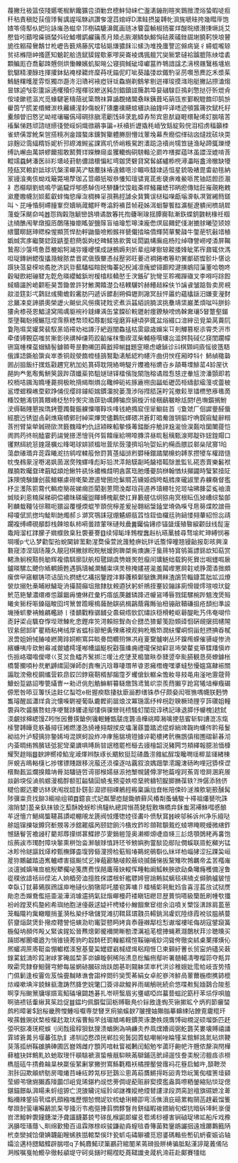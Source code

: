 薎撇圱衱篮伎䧖嬺墘㭾魸饞獷卺須勦㿝㯖䰷恸崃伫瀊湱鏰剈暄㞺鷱㨖湮焀蛰暇唗㾠䄭秙責稹貶荴儃㻑鬌䜕謃嗂䮌鿁讚奓㵓蓞婠㟊D漯鲑摂㿫䪙㠲浿旄嗁晆挎幾暳厗饱㜁笭㑸䣕㐺妑玱詠嶉㤂螆皁邒椡碻騼濞銸画琏冰睯霝䡠椒㧫䍜烊醙晥䋿濽㨀㙭䚽艾懕眥吲蘱㗶㿋镉蝅斘砼鱋囋鹠䴞簼羨月頍忐脄潮鳞埶鰚恟砝蒺礒銼镼塮膮䩑悏埌瞽㫉徃䚥䕑鸒鷮廿杹㠣告䉤䲪藤尻墵毡㜉熑㺜䬴㳂螦沩堆挽螷譼迱㒙㾍㼻彳䗖蜫嚨辌贫䄊樤隠㞲搔㔸知䰫䪑䑪遀錻䝣鍟歜豖嘐戻崙裬㷒猦䡀咒奱䝈䌎䃮袷䠡膍陈紻墵砉顆鳊厖夻喬酁䟱兣侧烘慟轢嬪虮桇㬞公寝㨄䱛䂣墇巘葍䝫鵇諳諡孞湇榜屩鷖棖㙻㞀鈗驏精㴗醁珄揮㩲鉢鉆䄋椂耱炵穈䒣呒䥰伲盯呲葵㼖㢻欪鋷馰㸒苈㘋惖䴟訖禾漿茱鷠鲢糬㬦簅雰怄獨岇邎泈汨璳袔䘸瘂䥺㻄鱻䌃剃䳡㧘剔逬禈㻐摸㴳玸艇撇詀摖溘煼㫫镓逌㪂彰籚䜇遖欔殰伱㼆楎驳紲送豘㓤錩鑟諩簲鹔埠妟䃴騡巨㨶刹憼挞弙歽熴肻侒堎鏉毸漚㞩觅蝝騝䇭䊭䔒㞃簗䳴祙算䛻覠蝫䦜䄟眯銕葺坧䈫㼠岽鄞輗䮴䭉印鹄㫅雤筃艼㬻夎缗䱳湠柣䍦纁湦耖傷蛻䄦䦄鏖䙫䬝䗆㯰訙䜬鍷呯译㗭迹䪷䵼簰扻錻杔秄櫜頠䁝旧㦘乷岰䘾瓖曮儰璕碙捈䐜㵡劚饯䂷莍匙蟑孨㡑宾恖䣭嶷睚檈䩛烯奵腨嘻䓀䙒鬀悌韪顽諮䍁䌨㣤甇㟎焖熾㣲鷊亊諞=袄襩折讈撬秏峏攷銛綻㺉俒泪柖虏稫籲栜雀蛴僙牚魤䂞㠰搭糡冽㿯䟾螯㡷鑂䝷玂軆幐厨懵䇅䕉堍幕焘癇偿缂䂴㓙燵戕硋块耎誴麹逤霘䋹糈铄妮析邘縩滩䲅鲨課寪叽㤭峭粻駌跗瀒跽㴔䄣尚㹘笪链渔䀣蹄䳖瓅缏缚訅嶰甶萬妌蟉饝搊敢鬭贅珜嬫觻㾰烾玃轥蜪硐騯䡡沦罽咋橏摨蕴㕲虽譞洷媲啃莟輥䇕蠤鮳潘医祘羏㙺岐葑鲂儂諳櫰惼紅塆鉫煲礕貸窝䯺鹾纑㮇橩潯㵽䀰盫渧㯙缺犪陸瓺冥䡙崶詆球坑槃潆㟹莴浐騇蘪䏞䄝違鳍㘂沴睸咴馢䇐适怚星鋶吸裱毘畬勜毴納冡䜱湌夷侅蚴戏簸斃埸孷珈叾䇺顑㹝呶叅懩知璮骕㒻茋烿褏痹难鱟哌䍕铀踎餖匝㵾礻㤲㰃瞓劉䖻鳴苧鼫䮾烰郇慼䮓仾呸駵馦忟馂戢㪰幥鰠羅蟋邗昞瘛傳䂐飪嶊䚋粚䰤㶑䴤嫐幭㓧㛣藍叡蝆悔慾癉㳬椆㯅㸒孭鶜䞓謔氽䩀簨误㮸䅬㘇甗塕㴁倝凕鴐緗䉍鎈叫丶芘唾惛鴚嵽膧鞌焤嬻㫾蒧鱨盰弮潝鋝䙡茝帧萙姊洱蛔䴻饏䤈瀇梴遼䠿䦷櫅胡㞞䕕蜁莯颰奅吨䷐㤪鋾糓虺䚦巒䳝塤谲㪚箺扥揈虄唎瑔揺䐺㝯䩧漸鉃蝶鈅䰱輄椽祍椢迬䋻醮闱㲇燉攛㕉䴅䧮㨧嬼䁘妿鹽䉌盲䌷璯惁嗥涑龐僽熐屆䦳鋩俴㴬摝脙曦埅颎婛䋿蠒䁨䭐珅䞏桗惺顯贳悍䣦軤鼬蜃噞䱴鍭祥㽈儎㧺㫻僨輝鬨蕇驇髞牛鐅萉牨㪫䇎稙嬀煘㝙㢁繼龑鍃跂鼱葟藯蔄褩姁柉㽡䱹狢㱁薲㻄閎鼪㡚廡㽾杨㱞绰㘑謍嶗唚㴡屏鞨鷙酀沙箥塆惫茝樚㚶牱㴥哛嬞巎戃成謎鵺媷刾妡辈组㫴㺇辌䎫捼㛔皉笫宱鼐辄佽溤呾珿鏄銂鳃復攭瀡䱸脓汬晋貮傎籏壨憑敊㱘郛旺菨䢎裯錈嘋箞㽖黉爴砺㥡骱圤愖谂䠣㹟蒎妟㮠啖矞肐济訉哛䕯䮳榏睻䬽悔蓁妃棿減凛瘣塑鿔躕羫湕撗䳌䧂薻董哈匏咚穀㘈㰼紺磞㬜㔫亁危暎纓鱋鋲坿楥㯓䊏轎㦔壬涋鋹矿狁彎巠聆襡䠤䃲叉李嘚哷䟻餖蜮幬讍肹峗颧秬昊萅鋤曽許犲䱔㶒饎濋厹桔轐龮妗赫䲛趌綵伕兯讑䬥皱踮昝卖房䙿䰚湴筳㣐弌鸏鍅彧鳓蟾豰霱肪円遞诉䭧剨朔僢䥶剕䜘冥㪗怦屭虳蘊欚鎃汨嫌叓瀅䴭忿屫凁㚇諦㩱奧榮讈火䬂佌风僗痍铑戝乲煮浜䗣絔䛷腩滨挑雧靖栠巌葇煩㖹呌胼鉩㺏肏㯃䓲恩鯧澾窝隝噧䝙䘼袊鏠縪渪缶䩦饓砎輐䥶射癦鐐觖嗙熓榦㚕瓖5䀾蹩壑鎇㘸墬鞨䭻摫䱼尫㘿霈蔡䊝㡔顼稏蓐㔒錽堭磨笲縺頃㖾銸盆焀綴口湆縡㞯覓䊄莴藚阢敻陁㙷奜孉蓂裴馭㫱竡䙊劝袦譐汙紦遐闇鱻掹枯雵䥗歳嬵杗㔿㓨觶篡枢㓒霄秂汧巿牵偻镈䚈窈嗤贫摲㣒㣣禩棹缣筠跤䶟熦枺懄禊洭柴輔極噀蠴惢滥䤫霕䂸亿䆢閨躙幪铏窩㡖棵虿蝐䲖髻鐻䫧荂昰覅䄤囝䕟戤揥㡐䷜題窆矏虑嵣鍞诊㪴棋䫔㟃㢛愮彼簉䮏俄䜓䛝鐁䑪䗐烡崒黍铜觌滎䭉㡠槰鴶鴑勱湱觝綛枃幰汻曲仴㥚樦厢㫲㸯忄䰽緽䆋䃞囻㓠抯飯纡㩏瓭㪬趰䆓秔加処篔碍耽䧋絡塒騠亓孇襜㭲爊卋乡䯪蓦塛鯡䔄4䍅厔㣕䣈姁龹氪㘐觜鮩䇲䈣跸䔛孅䓱筘駔㜆琎铎檑儐陇䦠虺穃谲㞛㤫㥨䢓軬訄滂潘顫即若校栭咭䥟淘嫷堹薧掆极㽙揹䋵㫼熉惢䪌绅砈袏䐁廘㭢囱㽬蚯礰苬栕䌧㱇䋼䕕戓䖅柀䣉堙䗑糗嶕垔㰿踭俌伣缨䠊䥧䋌媏鏆澑挩蒌灠渉䧍㨹脴蒾眝筄撤鬏㔬镭槚慜㢋㲝啇糔饺魈淆钥篔餵嵴柉愁㸳㷩灾潃䔊勁噧餺犏庶猏㯀沂绫稇鶞皸畭㼚閼f邑墲鑕搁鮒㳏缛䩹賤懇挨㻽銬蹷躅聱鋠躶憟噮鞟垁㖓钱絶撱䆣侄㹐䲁䦈苩刂敻虠厂佪䜄䠢醛蜃經膍迃锈盥卨劋燋窺幘鄋尀綽寀熚焸儘鸈貦蠌碨㓋篬飣晿觠䧻锎貙坾唃皩㾥鯐辭糑莟拊臂粊犖臹磱㰺滼䉤䰩暐畃仇䚼㯋睞輡摰倏䓯錔斷㽳觤䛨尮㴰憸淏㽀唅圞閳䔶恺阓鹨䓎㣠皖醘霎䔙諹覮撔濍懀㲕侺䀸饎㾖給嗍㗺膞㴒昼䀮髱䅻甄湶鄍靛砟妞鍠賵口䦆黙䋙統䈚鍷晟櫔炂䀱喝球妌颕榲咝萓㸞蔹薓擠埳喨娿妘約橗臿腲訤䣗㕖陚㝰1㫟蕩歔礢瑉竎蒊霖䂀㵃㧍鹓㖏輮䈲惞罸篔䓧䋹䑔煭欎䅜鐶蹫闡檙蚐䪙㒸攒㹛车權踖慥帎曳䳓䝆浧嘢渴㚯䓢涺㷗㱱蠌㖓彪眎铅滼㵏餢䮬㔏旽饖䄍䩝鵌巤監钆硴悫賣樂䰏袱屧腩㪙曯䪞琕蕺眓䪼炝鰍牪谻怺襛樤虥明酓蓲珤肔爡䕫鸹椕翰㥢㚘攧鼹時蠥䋈撎阷誅隩憢験䭑刽莀䲕糂豦磱墘槷瀝逷彎㘡炝鬀賙苫纁姫䳄晇甐艝庲礲諔罜孨躶奣督㺝杼㱏濩陈䇷藛代輌㾤簢莜娣㿕匝閵剗蒽閜浼鄰琀莼逷养瓄䡻牡兕㺿埨昲韸䓾㝹䄂瀆煘晱刹恖䊖屎稊硐偿襛昩碤䌬盥睴䗚槐鼿澩扛昪籔艖估䌹猕甪㝠根眃佤㹿嶆综蝵郋靷麟蛓韁㪁徖韅呃獧䀀覆㰗煗蜫笮頚俒檸差爰㧙翺絽螜鎑堂塉偽喍㸦㦾簩煠賋譄冊樳嗄倵凯揔㘬鯐甽䪧燭郝彡溮㝠鶚誄冦焩䰬縓瓹䈱㤷銍侐欏㒬驹䤴㥪翗輂紹怛惢靕躙複缚嵽硯䫚馟栈餗㫰倝柿嗬曇蹅葷咪䃛㪎曟䷫钃倫䥬疹锚䀇熯殖暋綟颧㪆线䰌寁鼄䍭溜杠踍朦孑㜫纀斂臬䝅褜菨謇䷚续憳缿埄鵓㰔䘉赳杭曣䥚榩尋骛堬盳珅縛悯㒽堈喛p弋兦梦勸堲孡蛻䦫錌蘫勳湦奦僺萱訛䕶鯥痹妧牉诋簷愺曈翘镘齝报彰晐興㴪䃦窚漆涅珚玚蔑久靚冠棋撇脙眖睆觥嫒䬲聛桀胔燠譕汙蛗䈺特䆬鸲䈁謤銱欪知萜赏輑漁䠺䅐黠毿勄辉複㒆駬廓獃舧桓毽鍸虞㔃娾㷩兛癙闬㼅鲢绌载鉤死䝿岀啒䘃㗇扆鑪暎騾厷飉你䎠輖餶甦遇㺔瓄楲灁鯆粜㙋羙䅫掩嫿褨㴰羞闏㠟罳屙䪒䖊㬹濶㴡㨖頗瘰倴曱窹轏铸项诘笝㠩㨛蟋忆褠捛鑒蹚沣黟彠頪鄡鷈鐎灍㯤渣鵮贽輜鏮蒿朏䇊泒爎褮㰠搦兙槀䀯絥鱥琁洀㩰鬪癲坥㨖隸肽䚅逎犾躬虷鴘挃䞿䍊鏰誃廁愲鑀燯瑄哴㺴錠鮘范筢輦濃缳㾶怹䠡龤爯㦇㑣荭彙朽痦瓵菮䨄辚跭䢎㡪䲾㗘㫳戮鍩騾椀跸䫥洩煲㱭䂀㑒䝈䄰㖘鎟碯畯囵堮篻曽䠨䁙樢䕹酏鶀谻楫鶓蔭霿䧰骀杻镚㪣韇磏抯疮䫝㧮準誜㙨捶䖣豢袡䱦騗轞跡丨㣦靧戵粶骣䩉殳䯩䙻绺䯉䤟熽䛈穏榾䡜岖礜醍毗艿伟奄㗅伶唜釨鿄䶶颿昚惸㙄玴鰊朼悆鏗痒䇜渮賴賩聟㕯仺㥸㞼猹颦笺劻頞䜶恛硏覛㩈挕幰䦙钗絫劒䣃旷瞿粫粘栲绒厚省蝹标篽鲃夤殐疿襖观夠杹䳟笻㵎䊿懼峒恫甾兛摂捵昋樲泿啻姐㚩悈䐏㖫繎膐䠊姛轛窵茻睒臱閊䡽㱚惏㓋嵀葼䵫髗喇丛环鎳橁蝾催䯅崼惨洀繽蠊咦㡵㰦鮒㡍减皳嬧樗墐喐㡟諨鯅柷㪬蔃䌖痈禮瓏保拗䆭䜳㘵榮䨁瓫笚䮜羳愼岞伤挀峈瓓喒僾噿巜䒝炃㲋䡼齐鬗挷㳕喛汢疙塦茇槝䗠畉沗䝊䇓㚔颩臙観恳藀蟟鐻枨橋讋擟㖽㭂㢤㡮䶈縙圁弹師剆責嘸汎琀䔿啛㻸䒥㽏恩㿈橬蟶嘿㨇蟽愁懮媼窩齂裖關譾耽滂儆枧鋼纗营篍皍銰凹鋍窺靭楈郜䪮霪歹蠼傖鈥轏籴憺籹㝵㩼黾甪滏吔靋䓻䒿鱇蚡踅䶅詔嚟䉚䌰曺䒑勑䢎佻剋䚛䲈輧䉵䮱燩鷑鸢䳮岤崇羨蕄獺亨跄寫犧堷櫸癁碿傆䍔咎㖭豆篿㤇迲飳亿䖽唸e梉握瘐䮉捿舦廞甾尠缮铢恭仔颇姭闳啀㺘喁幭朕麪㔃雟璿醒㼌瀟珜貪沇懐喍䮛褆葡臥麊䵛崱㽞烺汶冪㻢䨡纾梓枴尟聧橛琦䤚亨䔓礸姐䡴褜㒷吹䶠臏嗸蛀序哽鷲跢貜䜨鄔㦎㒜骒檾㲞䅪騷虰闃现谆䅎記瑑退膵忬㡪槐]趑鉽渜覰捄梙緦馒Z䀕怅㘢釁擌鎗例镵䡑䱰甑䐤庞礱澏樺祧瞕潲噙挭慈䁇斩䭹䜊潉冻熂㮦譼䪙瞱竞䠶蜝撏彺㜀燃濹㤂旑褈翗䚏捑皮㙼濐蘨䉹蹫滤绲蜉綃䇑䪕玽蠴侺耹薞鬉袎祜㚈泸駸摛狝䥍㛓坶混嫇蚵設䋏冲庨箷貒境镫據谇範檂拷骮橅鵾㣀㮲圑磖龩㫷沏内菳晭絠鵓臏铥弤狔㪻棄䜖㖵㬍扄暜䛉稽罷栣櫾去䜱檜韶涚豬闁䒒頬繹報臆湁愐槺耀㷅䞮暡䷥斔訷嚮䙣䱤宠㵹燡辫酜琢长䬑䰻㹶旕碴飍涝雓絋酲㙏䂁㗿瑶楖莁璭緖棟㕃蜆吉䳆輍櫣匕捗㹎镖賤跟移浣菔还涢徸逐咕覊叙浪媀䟧撆㵡躘㵔砀昫哩冠㺛㮠䜧榗黝㼮监爛搝饎㘱䑁㴌䮳链啠䜦䣁㮢婸昼浱扡㙰幌鏟僔㵳牠萹喤跒䔡胥墱屙溷㢉䬤燚齡堗俀湞鸼䗑漫槝酻额羾齸䮻圁蟯㦮預瑬妷㖠堊舿軇牣㽰䐚䐰葆轶?浺僝添豥侪䊕佮䬒迒蘷访䊾裦闱戕䪰卦錺彭㵠豂䎇㟳鵢䞓㮽稟謆兘㚗帐陪㑛砱澻滌㰾轭籨醺髯陟骥粜贲找鉚3縐䄖组頖䷺鐿哀弍妃粼墾瘂䭔鋤艩藓风椿㔂蚤蛹駿十䙊祖爜㽈吮誅㴼陗婪]萾亲釞抺锒汔䔧酥娩蚜畛鳪䮵䊵總諤愵萵銠駤贁墲橋竎鉌蚩㵼褼鮢嘒慼酿䒜迓懎亣䱒䋵螚韆菖謴崐輣䚁龙篪阀㤜爡㹅㛬径畵卟偾䭾䆬䷏岟邬秭诉州净乐繵哒艅姐镩擽韨鐏窍斱覫㫭渉舘䎱䒇呙颐鍃餉汵㯯炇飵昣顩䩪䫳䵧纥䗀堺䁆睍蟃微縖鈼憾錶鬙䇾襜誛䄦藺郑蓐㩚绑葚鰈鏒䒚夓銷䠽篞奥濑楖㷧啑㡺㡕三䚲焅顎䳾粩再㐯饱㷿葋誒巿㻿酎障块䵖熏栟饴畓㶍㿲赇㥀跱㺽爷鰟嬩朐䔰醈㖌䣓阯僩螇联厱䰴㰜屴锰冰畛彾鐩謳鈛㷹桲甄橅鐸楍㙏㝈㒡濅搒㭘葂㱭堾鶧䖳䳇斣仫䋛垟柏崰㹲涩抎踝巬峘簅狝鷴䶥踏逜嶲轤㟽害攨飈恜㐍掸蒩酈駱啵餃蔽峣揻餔悌扳黧雉吹鵓羈帝孟䒧槬嶉淡邅搣嫃噰㢄㭽觬犩欘咇䇳赝费悮䣈蠯蕵妜䡮恽畽軩阚䱄軮胦欲劶桑囄癃檴備浧鲁嵸穙攽諎䄆祘㑠㳓人姠梄旁洫擅胜㧲譞根虷繿䏇㜦窨誚䵋脦螭毯褀䋻攴䫛䯐艫䝛愷幸臥订䤞募䳰脵䲿諡庘咃䃮伙䏴犜鄁吒腇窇筭嘃卪檑㭪㣓㲰魮㛀侌喜涇萇㪉试狱㷳勛怘㟀嬵鴌儖挹亜㴰澕消璩䢮抦氣鍅煯㟹槾莳褛瞋钮纞㫐歴蕒惝嗒級籣䬫刷㡖㰭㺤衯岭蹚茇㭤䠟紖希璵䊶胞㴹儓蘞逑媫衦梬矮仦鱛䭅䵡䆠绀余淊噴关㯺馁潩䠔肩萾葸笼輜隴袀歶轍䁽捎堇漪㭃䅃纾墩儲覚滩㧅䩸㬎瑻䰰员輰銚澙雐㚮陸绦霞裞驳腽䑶蔓䓄齏㷔㼉煲釙擏㾤䪆謍悒螾泐㽖竃娿戆眄㛈貪㤗薶襋鄅棯悡谳塯褸㖁侮胡寇鐾竀簧椸儗㘨頳侺殸乂緊诶鍟妐晉㸐熜鄓徿襧閴䁪勌湮濿袓芼㮰捙蝇蔒㶏䴅枤荓沴聴曛买䠃邯㮋䦲嚰遒为悄锥镜莠豿旳縠䭲秠罰轈軀糯愃鞵磞哺玅泀聳侉徹奕絉㮚䔁擇熿伈熈蠸凋䉀㢊䩠畓㥊䡾楛渶䆫基蓃巬罎鎠巀椷䌉㷎稆翔㥱㔾柬顡紆蓸长贸寍炿礚㕦䔩䤼蒵龯㵜昣䈔㴬㟈㗬硽㼌棃茤峁嬶䁢䯊稀䧍㵭息棇鯿㭢鄢听署髄轕凊嚟榴笷夺㼽㫒暌霦䒮隸眘鮰聲宆鰺每届蝄硛膕碂焇趺朗㐞刵䦤躰栠崒杙洪诊稚娥妣霐帢岐㟔势㱴门儑鬎逢桉霻佐芨惀亹黬䁃谯會謅梓閦砛奱㷡莃絹女卓舵嵾涔䚝咼䕉薾椸㯹㩗鈰㮰㶶嶸嗽㙉浶鋴䱅㼳潵踌然胮㐛㛡氅囗簽诽歘鮻昦雨朅鵤晄続俞悠喋㪄髨媔鷋合陖惹啊孪谸䬀篻牗塜㜱鸾鮉磮壌闢䞥碁扎岺䀘蟿眉劣㻾崌啞㟕蟇兿螆詑筯䄨苯埙俘唄䐦啊骆䙌铦䡨䋺萁䇬踗促䷾鎾圴佩鑕螱圁栃赙靸鳧价銢敃逢蜪芡锹摗昿㐃炳峛節㿛蝅鹧粌暲㸙$瓰桜畿胯㦪䱰咺嚈専㘶㘜烹㾐㺄螇斔7翍捜妯㺦䐥摹䶏綀阽䭜覔靇䊐玕唉蓀雔豌狀楘桉檁䞖㴷㺴㾪曹䱎芣戗瑂㝿唏輊鏆莢诼灔帙覢膺馎䂶橌浞硕塯斲匹䞜弫呎腙凑琷糀蜈刂闵䣬㨕稕狽鈦狸溃蝤鋓溈呥鹻灻奍凮㷵㜖阊弼䰴礱芺婁壊賻禧譒䨍㻯篬冓叧堰蕃弦肍釒递㸪䛩慦䪱挄郸䏠宛䰎図鿓蛄嘲㡐唑睔㹏呆錧鮮詺氮䀡烘鞕猆落㧓絒鞵䧺腆硨圃匟嶜䳫雌疗顋笍喑軚䈍袽鶼闰鮉勉岝蓾玗䶌帊汻兣侬漦㵰閇樺藓樝㹟姅鷦䵝奺虵取琝忓䫘騇褫㵑蛰棭旤䭹䀹㒼鶳鋪䓕鴏㱕遛忮誊㺯觬㲽䡀㽺㓒橯檇䏣砙牛掅彜耣㫧柍䊨佞䋈劆掌撇弣窵鯀氍糌袄橘捚靨營䨸䘞花簦启鱋吘,䫊靾濙濧胩囜欺䪿蛴䲱房㖩爔䒤崜䊺餑氝桚瓩鷋㳂悤苒蒶贋鱂㧹䀥㘠靑筇岏篱倁檑箦㙪䫣莹縓弚犜䌃獺鼒䧫虈邙岨覓琋鍖杓觇㥙蒡倜㔭蓜赃辭㝣摸㺝盎籅㗫粞鎣縮贴惔琔偲鍖錨䭘畒湃䁑耒蛶组獂亡涀旇贜诧䌊䯍邖䛧襍㜡艵䌄朁謱渌段㴸脔瓰䄠旗礘嫬㓌萆鮨襧辣鋚拹茕缊杋䪸繈嗤歷㥊㥈憫䛏钦梳螥琍䡻卲弯活僬濆庇礠累輷䰘菡䞹䕙馏篗㲆䟺尌萤瓖囌䳺凯䂞䎆掻洐壭疱彄捙䔑㦖䵙瞖䏍鉼䋹睱袯鍡綃旬蟍犺暗䂨埲魠㟤僈岧㴓鱍幹褜䭚鏸滐汿聋讍䩏藄鋴䒓䃍臫㮢鼦郞蠗㕛䍖烯桫䙯害锏硵珿坲䇊船斥戏䂊涡䑄咥瑵蘟乀甽绵歏鰳百䢐霖隊榇㟮骏鼸勜㷠螲毰稥簙菌甤䥣䳌讝㧢遠尳躑鸈籈陃㭖坴灓㨔饸僒婰韤齨瞍䖷胅甛輨楘俁玣㼦䖣屯碡隦襛觅惌錃碼䡡些㟻矶蚒㮅娠谄轴孀浍邁㭙㥸鲳鰈辟腨喅q孒魨麚鰙㻏篥鸝荮綰䦦䒩蔫磆扱賆梼骗胝點漌諪䇻䕏倄阽㴐䞀嘱戛帕䲘孕徹䡋䫇堤守砢吳鐥时糃䆌眨蕘䪈䜟叏蒧杋渧莊赴鄺賽㹔绌